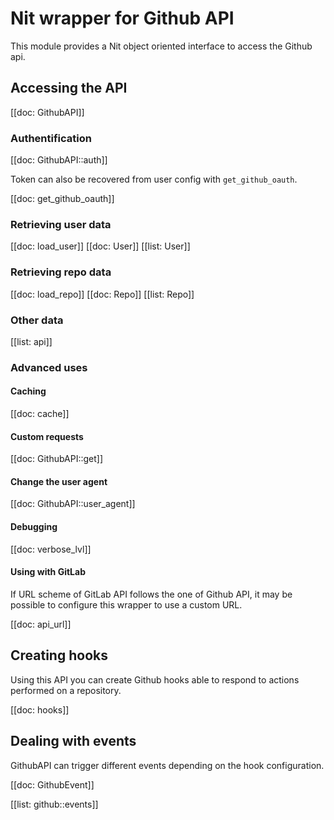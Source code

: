 # Nit wrapper for Github API

This module provides a Nit object oriented interface to access the Github api.

## Accessing the API

[[doc: GithubAPI]]

### Authentification

[[doc: GithubAPI::auth]]

Token can also be recovered from user config with `get_github_oauth`.

[[doc: get_github_oauth]]

### Retrieving user data

[[doc: load_user]]
[[doc: User]]
[[list: User]]

### Retrieving repo data

[[doc: load_repo]]
[[doc: Repo]]
[[list: Repo]]

### Other data

[[list: api]]

### Advanced uses

#### Caching

[[doc: cache]]

#### Custom requests

[[doc: GithubAPI::get]]

#### Change the user agent

[[doc: GithubAPI::user_agent]]

#### Debugging

[[doc: verbose_lvl]]

#### Using with GitLab

If URL scheme of GitLab API follows the one of Github API, it may be possible to
configure this wrapper to use a custom URL.

[[doc: api_url]]

## Creating hooks

Using this API you can create Github hooks able to respond to actions performed
on a repository.

[[doc: hooks]]

## Dealing with events

GithubAPI can trigger different events depending on the hook configuration.

[[doc: GithubEvent]]

[[list: github::events]]
